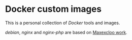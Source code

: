 # Docker custom images

This is a personal collection of *Docker* tools and images.

*debian*, *nginx* and *nginx-php* are based on [Maxexcloo work](https://github.com/maxexcloo/Docker).

